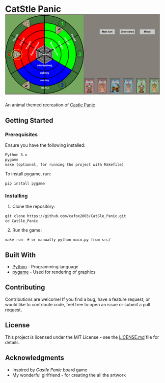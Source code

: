 # CatStle Panic ![A goblin cat](images/screenshots/game.png)
An animal themed recreation of [Castle Panic](https://firesidegames.com/product/castle-panic-second-edition/) 
## Getting Started

### Prerequisites

Ensure you have the following installed:

```
Python 3.x
pygame
make (optional, for running the project with Makefile)
```

To install pygame, run:

```
pip install pygame
```

### Installing

1. Clone the repository:

```
git clone https://github.com/cafox2003/CatSle_Panic.git
cd CatSle_Panic
```

2. Run the game:

```
make run  # or manually python main.py from src/
```

## Built With

* [Python](https://www.python.org/) - Programming language
* [pygame](https://www.pygame.org/) - Used for rendering of graphics

## Contributing

Contributions are welcome! If you find a bug, have a feature request, or would like to contribute code, feel free to open an issue or submit a pull request.
## License
This project is licensed under the MIT License - see the [LICENSE.md](LICENSE.md) file for details.
## Acknowledgments
* Inspired by *Castle Panic* board game
* My wonderful girlfriend - for creating the all the artwork

